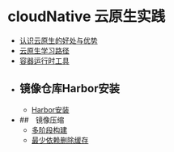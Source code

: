 # cloudNative 云原生实践
- [认识云原生的好处与优势](ch01/01.md)
- [云原生学习路径](ch05/01.md)
- [容器运行时工具](ch05/02.md)
- ## 镜像仓库Harbor安装
    - [Harbor安装](ch05/05.md)
- ##　镜像压缩
    - [多阶段构建](ch06/04.md)
    - [最少依赖删除缓存](ch06/05.md)